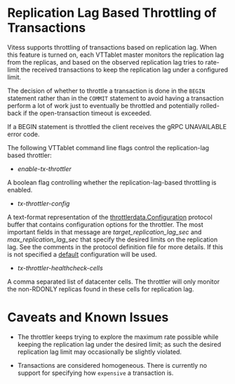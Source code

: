 # Replication Lag Based Throttling of Transactions 
Vitess supports throttling of transactions based on replication lag. When this
feature is turned on, each VTTablet master monitors the replication lag from
the replicas, and based on the observed replication lag tries to rate-limit the
received transactions to keep the replication lag under a configured limit.

The decision of whether to throttle a transaction is done in the `BEGIN`
statement rather than in the `COMMIT` statement to avoid having a transaction
perform a lot of work just to eventually be throttled and potentially 
rolled-back if the open-transaction timeout is exceeded.

If a BEGIN statement is throttled the client receives the gRPC UNAVAILABLE
error code.

The following VTTablet command line flags control the replication-lag based 
throttler:

* *enable-tx-throttler*

A boolean flag controlling whether the replication-lag-based throttling is enabled.

* *tx-throttler-config*

A text-format representation of the  [throttlerdata.Configuration](https://github.com/vitessio/vitess/blob/master/proto/throttlerdata.proto) protocol buffer 
that contains configuration options for the throttler. 
The most important fields in that message are *target_replication_lag_sec* and 
*max_replication_lag_sec* that specify the desired limits on the replication lag. See the comments in the protocol definition file for more details.
If this is not specified a [default](https://github.com/vitessio/vitess/tree/master/go/vt/vttablet/tabletserver/tabletenv/config.go) configuration will be used.

* *tx-throttler-healthcheck-cells*

A comma separated list of datacenter cells. The throttler will only monitor
the non-RDONLY replicas found in these cells for replication lag.

# Caveats and Known Issues
* The throttler keeps trying to explore the maximum rate possible while keeping
the replication lag under the desired limit; as such the desired replication 
lag limit may occasionally be slightly violated.

* Transactions are considered homogeneous. There is currently no support
for specifying how `expensive` a transaction is.

